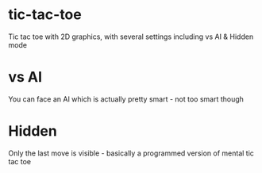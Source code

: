# tic-tac-toe
Tic tac toe with 2D graphics, with several settings including vs AI & Hidden mode

# vs AI
You can face an AI which is actually pretty smart - not too smart though

# Hidden
Only the last move is visible - basically a programmed version of mental tic tac toe
